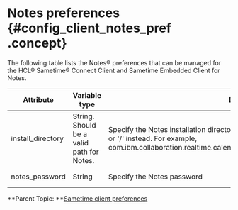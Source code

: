 # Notes preferences {#config_client_notes_pref .concept}

The following table lists the Notes® preferences that can be managed for the HCL® Sametime® Connect Client and Sametime Embedded Client for Notes.

|Attribute|Variable type|Description|Release|
|---------|-------------|-----------|-------|
|install\_directory|String. Should be a valid path for Notes.|Specify the Notes installation directory. Do not use '\\' as the file separator. Use '\\\\' or '/' instead. For example, com.ibm.collaboration.realtime.calendar.notes.connector/install\_directory=D:\\\\Notes|8.0 and later|
|notes\_password|String|Specify the Notes password|8.0 and later|

**Parent Topic:  **[Sametime client preferences](config_client_pref_tables.md)

